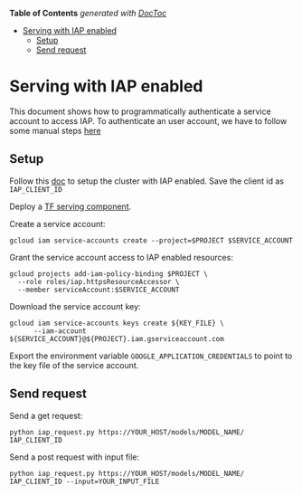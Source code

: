 <!-- START doctoc generated TOC please keep comment here to allow auto update -->
<!-- DON'T EDIT THIS SECTION, INSTEAD RE-RUN doctoc TO UPDATE -->
**Table of Contents**  *generated with [DocToc](https://github.com/thlorenz/doctoc)*

- [Serving with IAP enabled](#serving-with-iap-enabled)
  - [Setup](#setup)
  - [Send request](#send-request)

<!-- END doctoc generated TOC please keep comment here to allow auto update -->

# Serving with IAP enabled

This document shows how to programmatically authenticate a service account to access IAP.
To authenticate an user account, we have to follow some manual steps
[here](https://cloud.google.com/iap/docs/authentication-howto#authenticating_a_user_account)

## Setup

Follow this [doc](https://github.com/kubeflow/kubeflow/blob/master/docs/gke/iap.md) to
setup the cluster with IAP enabled. Save the client id as `IAP_CLIENT_ID`

Deploy a [TF serving component](https://github.com/kubeflow/kubeflow/tree/master/components/k8s-model-server).

Create a service account:
```
gcloud iam service-accounts create --project=$PROJECT $SERVICE_ACCOUNT
```
Grant the service account access to IAP enabled resources:
```
gcloud projects add-iam-policy-binding $PROJECT \
  --role roles/iap.httpsResourceAccessor \
  --member serviceAccount:$SERVICE_ACCOUNT
```

Download the service account key:
```
gcloud iam service-accounts keys create ${KEY_FILE} \
      --iam-account ${SERVICE_ACCOUNT}@${PROJECT}.iam.gserviceaccount.com
```
Export the environment variable `GOOGLE_APPLICATION_CREDENTIALS` to point to the key file of the
service account.

## Send request
Send a get request:
```
python iap_request.py https://YOUR_HOST/models/MODEL_NAME/ IAP_CLIENT_ID
```

Send a post request with input file:
```
python iap_request.py https://YOUR_HOST/models/MODEL_NAME/ IAP_CLIENT_ID --input=YOUR_INPUT_FILE
```

